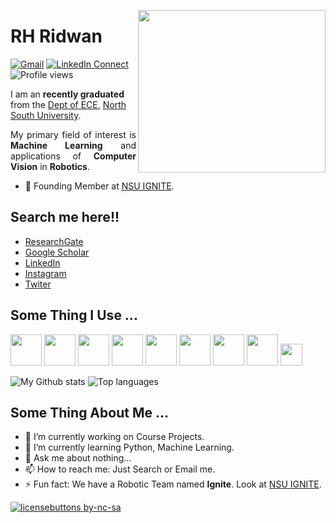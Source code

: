 <a target="_blank"><img height = "260" width="300" align="right" src="https://github.com/rhridwan/rhridwan/blob/main/images/A.gif"></a>


# RH Ridwan


[![Gmail](https://img.shields.io/badge/%20-Send%20Mail-black?color=14171A&labelColor=ef5350&logo=gmail&logoColor=ffffff)](mailto:ridwanul.haque@northsouth.edu)
[![LinkedIn Connect](https://img.shields.io/badge/%20-Connect-black?color=14171A&labelColor=212121&logo=linkedin&logoColor=ffffff)](https://www.linkedin.com/in/ridwanul-haque-b4729a169/)
![Profile views](https://gpvc.arturio.dev/rhridwan)

<p1 align="justify">
I am an <b>recently graduated</b> from the <a href="http://ece.northsouth.edu/" target="_blank">Dept of ECE</a>, <a href="http://www.northsouth.edu/">North South University</a>.
</p1>

<p align="justify">
My primary field of interest is <b>Machine Learning</b> and applications of <b>Computer Vision</b> in <b>Robotics</b>.
</p>

<p align="justify">

  - :briefcase: Founding Member at <a href="https://www.facebook.com/nsuignite" target="_blank">NSU IGNITE</a>.
</p>



## Search me here!!
* [ResearchGate](https://www.researchgate.net/profile/Ridwanul_Haque)
* [Google Scholar](https://scholar.google.com/citations?hl=en&authuser=1&user=-RdiYlQAAAAJ)
* [LinkedIn](https://www.linkedin.com/in/ridwanul-haque-b4729a169/)
* [Instagram](https://www.instagram.com/xihridwan/)
* [Twiter](https://twitter.com/RHRidwan3)


## Some Thing I Use ... 

<code><img height="50" src="https://www.vectorlogo.zone/logos/linux/linux-ar21.svg"></code>
<code><img height="50" src="https://www.vectorlogo.zone/logos/arduino/arduino-ar21.svg"></code>
<code><img height="50" src="https://www.vectorlogo.zone/logos/visualstudio_code/visualstudio_code-ar21.svg"></code>
<code><img height="50" src="https://www.vectorlogo.zone/logos/github/github-ar21.svg"></code>
<code><img height="50" src="https://www.vectorlogo.zone/logos/python/python-ar21.svg"></code>
<code><img height="50" src="https://www.vectorlogo.zone/logos/jupyter/jupyter-ar21.svg"></code>
<code><img height="50" src="https://www.vectorlogo.zone/logos/mysql/mysql-ar21.svg"></code>
<code><img height="50" src="https://www.vectorlogo.zone/logos/w3_html5/w3_html5-ar21.svg"></code>
<code><img height="35" src="https://upload.wikimedia.org/wikipedia/commons/thumb/6/64/SketchUp_logo.svg/1200px-SketchUp_logo.svg.png"></code>


![My Github stats](https://github-readme-stats.vercel.app/api?username=rhridwan&theme=dracula&show_icons=true&hide_border=true)
![Top languages](https://github-readme-stats.vercel.app/api/top-langs/?username=rhridwan&theme=dracula&layout=compact&hide_border=true)

## Some Thing About Me ...

- 🔭 I’m currently working on Course Projects.
- 🌱 I’m currently learning Python, Machine Learning.
- 💬 Ask me about nothing...
- 📫 How to reach me: Just Search or Email me.
- ⚡ Fun fact: We have a Robotic Team named <b>Ignite</b>. Look at <a href="https://www.facebook.com/nsuignite">NSU IGNITE</a>.

[![licensebuttons by-nc-sa](https://licensebuttons.net/l/by-nc-sa/3.0/88x31.png)](https://creativecommons.org/licenses/by-nc-sa/4.0)


<!--
<code><img height="50" src=""></code>
<code><img height="50" src=""></code>
<code><img height="50" src=""></code>
<code><img height="50" src=""></code>
-->

<!--
**rhridwan/rhridwan** is a ✨ _special_ ✨ repository because its `README.md` (this file) appears on your GitHub profile.
Here are some ideas to get you started:
- :briefcase: Founding Member at <a href="https://www.facebook.com/nsuignite" target="_blank">NSU IGNITE</a>
- 🔭 I’m currently working on ...
- 🌱 I’m currently learning ...
- 👯 I’m looking to collaborate on ...
- 🤔 I’m looking for help with ...
- 💬 Ask me about ...
- 📫 How to reach me: ...
- 😄 Pronouns: ...
- ⚡ Fun fact: ...
- I have a small <b>Robotic</b> team named <a href="https://www.facebook.com/nsuignite" target="_blank"><b>IGNITE<b/></a>.

- :briefcase: Founding Member at <a href="https://www.facebook.com/nsuignite" target="_blank">NSU IGNITE</a>
-->

